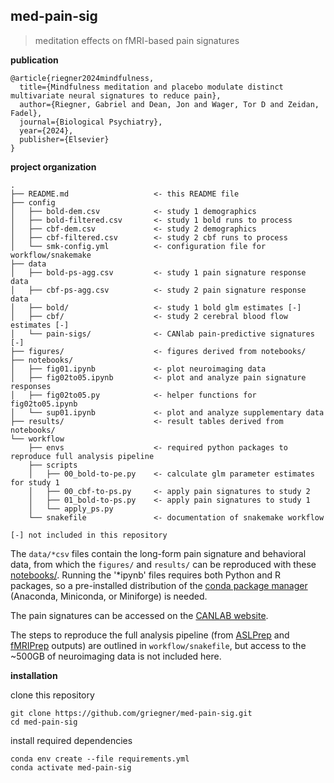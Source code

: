## med-pain-sig
> meditation effects on fMRI-based pain signatures

**publication**
```
@article{riegner2024mindfulness,
  title={Mindfulness meditation and placebo modulate distinct multivariate neural signatures to reduce pain},
  author={Riegner, Gabriel and Dean, Jon and Wager, Tor D and Zeidan, Fadel},
  journal={Biological Psychiatry},
  year={2024},
  publisher={Elsevier}
}
```

**project organization**
```
.
├── README.md                   <- this README file
├── config
│   ├── bold-dem.csv            <- study 1 demographics
│   ├── bold-filtered.csv       <- study 1 bold runs to process
│   ├── cbf-dem.csv             <- study 2 demographics
│   ├── cbf-filtered.csv        <- study 2 cbf runs to process
│   └── smk-config.yml          <- configuration file for workflow/snakemake
├── data
│   ├── bold-ps-agg.csv         <- study 1 pain signature response data
│   ├── cbf-ps-agg.csv          <- study 2 pain signature response data
│   ├── bold/                   <- study 1 bold glm estimates [-]
│   ├── cbf/                    <- study 2 cerebral blood flow estimates [-]
│   └── pain-sigs/              <- CANlab pain-predictive signatures [-]
├── figures/                    <- figures derived from notebooks/
├── notebooks/
│   ├── fig01.ipynb             <- plot neuroimaging data
│   ├── fig02to05.ipynb         <- plot and analyze pain signature responses
│   ├── fig02to05.py            <- helper functions for fig02to05.ipynb
│   └── sup01.ipynb             <- plot and analyze supplementary data
├── results/                    <- result tables derived from notebooks/
└── workflow
    ├── envs                    <- required python packages to reproduce full analysis pipeline
    ├── scripts
    │   ├── 00_bold-to-pe.py    <- calculate glm parameter estimates for study 1
    │   ├── 00_cbf-to-ps.py     <- apply pain signatures to study 2
    │   ├── 01_bold-to-ps.py    <- apply pain signatures to study 1
    │   └── apply_ps.py
    └── snakefile               <- documentation of snakemake workflow

[-] not included in this repository
```

The `data/*csv` files contain the long-form pain signature and behavioral data, from which the `figures/` and `results/` can be reproduced with these [notebooks/](notebooks/). Running the '*ipynb' files requires both Python and R packages, so a pre-installed distribution of the [conda package manager](https://conda.io/projects/conda/en/latest/user-guide/install/index.html#) (Anaconda, Miniconda, or Miniforge) is needed.  

The pain signatures can be accessed on the [CANLAB website](https://sites.google.com/dartmouth.edu/canlab-brainpatterns/multivariate-brain-signatures).

The steps to reproduce the full analysis pipeline (from [ASLPrep](https://aslprep.readthedocs.io/en/latest/) and [fMRIPrep](https://fmriprep.org/en/stable/) outputs) are outlined in `workflow/snakefile`, but access to the ~500GB of neuroimaging data is not included here.

**installation**

clone this repository
```
git clone https://github.com/griegner/med-pain-sig.git  
cd med-pain-sig
```

install required dependencies
```
conda env create --file requirements.yml  
conda activate med-pain-sig
```
